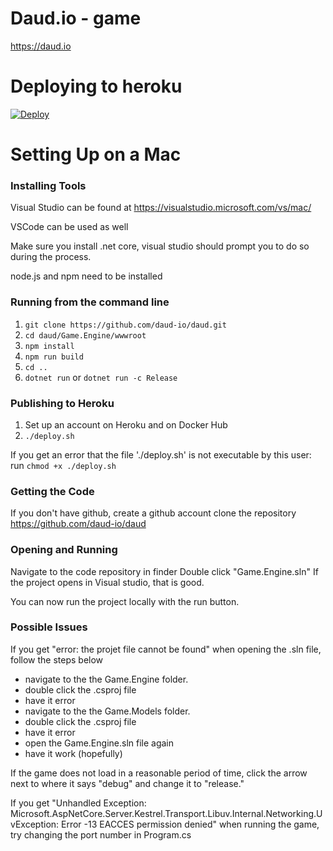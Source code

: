 # Daud.io - game
https://daud.io

# Deploying to heroku
[![Deploy](https://www.herokucdn.com/deploy/button.svg)](https://heroku.com/deploy?template=https://github.com/daud-io/daud)

# Setting Up on a Mac

### Installing Tools

Visual Studio can be found at https://visualstudio.microsoft.com/vs/mac/

VSCode can be used as well

Make sure you install .net core, visual studio should prompt you to do so during the process.

node.js and npm need to be installed

### Running from the command line

1. `git clone https://github.com/daud-io/daud.git`
2. `cd daud/Game.Engine/wwwroot`
3. `npm install`
4. `npm run build`
5. `cd ..`
6. `dotnet run` or `dotnet run -c Release`

### Publishing to Heroku
1. Set up an account on Heroku and on Docker Hub
2. `./deploy.sh`

If you get an error that the file './deploy.sh' is not executable by this user: run `chmod +x ./deploy.sh`

### Getting the Code

If you don't have github, create a github account
clone the repository https://github.com/daud-io/daud

### Opening and Running

Navigate to the code repository in finder
Double click "Game.Engine.sln"
If the project opens in Visual studio, that is good.

You can now run the project locally with the run button. 

### Possible Issues

If you get "error: the projet file cannot be found" when opening the .sln file, follow the steps below
 - navigate to the the Game.Engine folder.
 - double click the .csproj file
 - have it error
 - navigate to the the Game.Models folder.
 - double click the .csproj file
 - have it error
 - open the Game.Engine.sln file again
 - have it work (hopefully)

If the game does not load in a reasonable period of time, click the arrow next to where it says "debug" and change it to "release."

If you get "Unhandled Exception: Microsoft.AspNetCore.Server.Kestrel.Transport.Libuv.Internal.Networking.UvException: Error -13 EACCES permission denied" when running the game, try changing the port number in Program.cs
